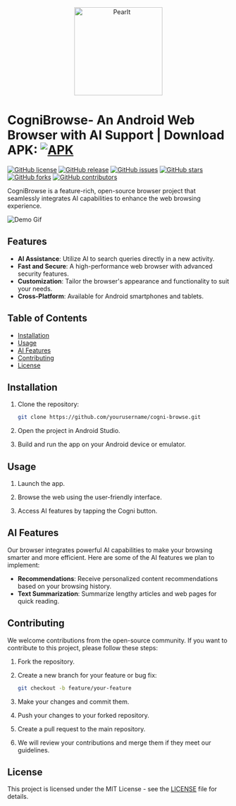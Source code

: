 

<div align="center">
  <img src="pear.jpeg" alt="PearIt" width="200">
</div>

# CogniBrowse- An Android Web Browser with AI Support | Download APK: [![APK](https://drive.google.com/uc?id=1f1yhKyfKklV8VG5G7QP3soVYbYgPwB)](https://drive.google.com/file/d/1f1yhKyfKklV8_VG5G7QP3soVYbYgPwB_/view?usp=sharing)
[![GitHub license](https://img.shields.io/badge/license-MIT-blue.svg)](LICENSE)
[![GitHub release](https://img.shields.io/github/v/release/yourusername/yourbrowser)](https://github.com/yourusername/yourbrowser/releases)
[![GitHub issues](https://img.shields.io/github/issues/yourusername/yourbrowser)](https://github.com/yourusername/yourbrowser/issues)
[![GitHub stars](https://img.shields.io/github/stars/yourusername/yourbrowser)](https://github.com/yourusername/yourbrowser/stargazers)
[![GitHub forks](https://img.shields.io/github/forks/yourusername/yourbrowser)](https://github.com/yourusername/yourbrowser/network)
[![GitHub contributors](https://img.shields.io/github/contributors/yourusername/yourbrowser)](https://github.com/yourusername/yourbrowser/graphs/contributors)

CogniBrowse is a feature-rich, open-source browser project that seamlessly integrates AI capabilities to enhance the web browsing experience.

![Demo Gif](demo.gif)

## Features

- **AI Assistance**: Utilize AI to search queries directly in a new activity.
- **Fast and Secure**: A high-performance web browser with advanced security features.
- **Customization**: Tailor the browser's appearance and functionality to suit your needs.
- **Cross-Platform**: Available for Android smartphones and tablets.

## Table of Contents

- [Installation](#installation)
- [Usage](#usage)
- [AI Features](#ai-features)
- [Contributing](#contributing)
- [License](#license)

## Installation

1. Clone the repository:
   ```bash
   git clone https://github.com/yourusername/cogni-browse.git
   ```

2. Open the project in Android Studio.

3. Build and run the app on your Android device or emulator.

## Usage

1. Launch the app.

2. Browse the web using the user-friendly interface.

3. Access AI features by tapping the Cogni button.

## AI Features

Our browser integrates powerful AI capabilities to make your browsing smarter and more efficient. Here are some of the AI features we plan to implement:

- **Recommendations**: Receive personalized content recommendations based on your browsing history.
- **Text Summarization**: Summarize lengthy articles and web pages for quick reading.

## Contributing

We welcome contributions from the open-source community. If you want to contribute to this project, please follow these steps:

1. Fork the repository.

2. Create a new branch for your feature or bug fix:
   ```bash
   git checkout -b feature/your-feature
   ```

3. Make your changes and commit them.

4. Push your changes to your forked repository.

5. Create a pull request to the main repository.

6. We will review your contributions and merge them if they meet our guidelines.

## License

This project is licensed under the MIT License - see the [LICENSE](LICENSE) file for details.



